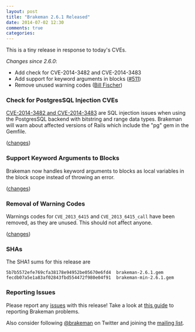 ```yaml
---
layout: post
title: "Brakeman 2.6.1 Released"
date: 2014-07-02 12:30
comments: true
categories: 
---
```


This is a tiny release in response to today's CVEs.

*Changes since 2.6.0*:

* Add check for CVE-2014-3482 and CVE-2014-3483
* Add support for keyword arguments in blocks ([#511](https://github.com/presidentbeef/brakeman/issues/511))
* Remove unused warning codes ([Bill Fischer](https://github.com/bfish510))

### Check for PostgresSQL Injection CVEs

[CVE-2014-3482 and CVE-2014-3483](https://groups.google.com/forum/#!msg/rubyonrails-security/wDxePLJGZdI/WP7EasCJTA4J) are SQL injection issues when using the PostgresSQL backend with bitstring and range data types. Brakeman will warn about affected versions of Rails which include the "pg" gem in the Gemfile.

([changes](https://github.com/presidentbeef/brakeman/pull/515))

### Support Keyword Arguments to Blocks

Brakeman now handles keyword arguments to blocks as local variables in the block scope instead of throwing an error.

([changes](https://github.com/presidentbeef/brakeman/pull/513))

### Removal of Warning Codes

Warnings codes for `CVE_2013_6415` and `CVE_2013_6415_call` have been removed, as they are unused. This should not affect anyone.

([changes](https://github.com/presidentbeef/brakeman/pull/514))

### SHAs

The SHA1 sums for this release are

    5b7b5572efe769cfa38178e94952be05670e6fd4  brakeman-2.6.1.gem
    fecdb07a5e1a83af02843fbd554472f980e04f91  brakeman-min-2.6.1.gem

### Reporting Issues

Please report any [issues](https://github.com/presidentbeef/brakeman/issues) with this release! Take a look at [this guide](https://github.com/presidentbeef/brakeman/wiki/How-to-Report-a-Brakeman-Issue) to reporting Brakeman problems.

Also consider following [@brakeman](https://twitter.com/brakeman) on Twitter and joining the [mailing list](http://brakemanscanner.org/contact/). 
